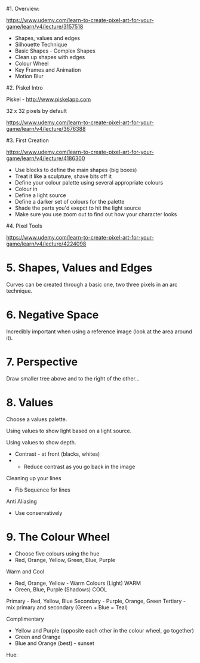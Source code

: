 #1. Overview:

https://www.udemy.com/learn-to-create-pixel-art-for-your-game/learn/v4/lecture/3157518

* Shapes, values and edges
* Silhouette Technique
* Basic Shapes - Complex Shapes
* Clean up shapes with edges
* Colour Wheel
* Key Frames and Animation
* Motion Blur

#2. Piskel Intro

Piskel - http://www.piskelapp.com

32 x 32 pixels by default

https://www.udemy.com/learn-to-create-pixel-art-for-your-game/learn/v4/lecture/3676388

#3. First Creation

https://www.udemy.com/learn-to-create-pixel-art-for-your-game/learn/v4/lecture/4186300

* Use blocks to define the main shapes (big boxes)
* Treat it like a sculpture, shave bits off it
* Define your colour palette using several appropriate colours
* Colour in
* Define a light source
* Define a darker set of colours for the palette
* Shade the parts you'd exepct to hit the light source
* Make sure you use zoom out to find out how your character looks

#4. Pixel Tools

https://www.udemy.com/learn-to-create-pixel-art-for-your-game/learn/v4/lecture/4224098

# 5. Shapes, Values and Edges

Curves can be created through a basic one, two three pixels in an arc technique.

# 6. Negative Space

Incredibly important when using a reference image (look at the area around it).

# 7. Perspective

Draw smaller tree above and to the right of the other... 

# 8. Values

Choose a values palette.

Using values to show light based on a light source.

Using values to show depth.
* Contrast - at front (blacks, whites)
* * Reduce contrast as you go back in the image

Cleaning up your lines
* Fib Sequence for lines
 
Anti Aliasing
* Use conservatively

# 9. The Colour Wheel
* Choose five colours using the hue
* Red, Orange, Yellow, Green, Blue, Purple

Warm and Cool
* Red, Orange, Yellow - Warm Colours (Light) WARM
* Green, Blue, Purple (Shadows) COOL

Primary - Red, Yellow, Blue
Secondary - Purple, Orange, Green
Tertiary - mix primary and secondary (Green + Blue = Teal)

Complimentary
* Yellow and Purple (opposite each other in the colour wheel, go together)
* Green and Orange
* Blue and Orange (best) - sunset

Hue:

